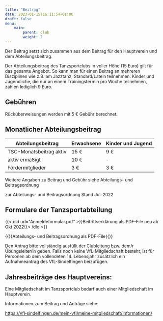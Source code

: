 ```yaml
---
title: "Beitrag"
date: 2023-01-15T16:11:54+01:00
draft: false
menu:
    main:
        parent: club
        weight: 2
---
```


Der Beitrag setzt sich zusammen aus dem Beitrag für den Hauptverein und dem Abteilungsbeitrag.

Der Abteilungsbeitrag des Tanzsportclubs in voller Höhe (15 Euro) gilt für das gesamte Angebot. So kann man für einen Beitrag an mehreren Disziplinen wie z.B. am Jazztanz, Standard/Latein teilnehmen. Kinder und Jugendliche, die nur an einem Trainingstermin pro Woche teilnehmen, zahlen lediglich 9 Euro.

## Gebühren

Rücküberweisungen werden mit 5 € Gebühr berechnet.

## Monatlicher Abteilungsbeitrag

| Abteilungsbeitrag | Erwachsene | Kinder und Jugend |
|-------------------|------------|-------------------|
| TSC-Monatsbeitrag aktiv | 15 € | 9 € |
| aktiv ermäßigt | 10 € | - |
| Fördermitglieder | 3 € | 3 € |

Weitere Angaben zu Beitrag und Gebühr siehe Abteilungs- und Beitragsordnung

zur Abteilungs- und Beitragsordnung Stand Juli 2022

## Formulare der Tanzsportabteilung

{{< dld url="Anmeldeformular.pdf" >}}Beitrittserklärung als PDF-File  neu ab Okt 2022{{< /dld >}} &nbsp;

{{<dld url="Abteilungs-Beitragsordnung-2022-05-03.pdf">}}Abteilungs- und Beitragsordnung als PDF-File{{</dld>}}

Den Antrag bitte vollständig ausfüllt der Clubleitung bzw. dem/r Übungsleiter/in geben. Falls noch keine VfL-Mitgliedschaft besteht, ist für Personen ab dem vollendeten 14. Lebensjahr zusätzlich ein Aufnahmeantrag des VfL-Sindelfingen beizufügen.

## Jahresbeiträge des Hauptvereins:

Eine Mitgliedschaft im Tanzsportclub bedarf auch einer Mitgliedschaft im Hauptverein.

Informationen zum Beitrag und Anträge siehe:

https://vfl-sindelfingen.de/mein-vfl/meine-mitgliedschaft/informationen/
